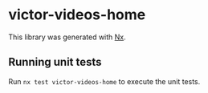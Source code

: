 # victor-videos-home

This library was generated with [Nx](https://nx.dev).

## Running unit tests

Run `nx test victor-videos-home` to execute the unit tests.
